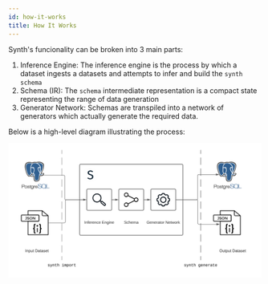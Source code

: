 ```yaml
---
id: how-it-works
title: How It Works
---
```


Synth's funcionality can be broken into 3 main parts:

1. Inference Engine: The inference engine is the process by which a dataset ingests a datasets and attempts to infer and build the `synth` `schema`
2. Schema (IR): The `schema` intermediate representation is a compact state representing the range of data generation
3. Generator Network: Schemas are transpiled into a network of generators which actually generate the required data.

Below is a high-level diagram illustrating the process: 

 
![How it works](img/how_it_works.png)
